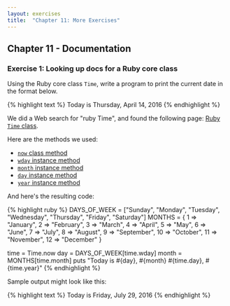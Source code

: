 ```yaml
---
layout: exercises
title:  "Chapter 11: More Exercises"
---
```


## Chapter 11 - Documentation

### Exercise 1: Looking up docs for a Ruby core class

Using the Ruby core class `Time`, write a program to print the current date in the format below.

{% highlight text %}
Today is Thursday, April 14, 2016
{% endhighlight %}

We did a Web search for "ruby Time", and found the following page: [Ruby `Time` class](http://ruby-doc.org/core-2.2.0/Time.html).

Here are the methods we used:

* [`now` class method](http://ruby-doc.org/core-2.2.0/Time.html#method-c-now)
* [`wday` instance method](http://ruby-doc.org/core-2.2.0/Time.html#method-i-wday)
* [`month` instance method](http://ruby-doc.org/core-2.2.0/Time.html#method-i-month)
* [`day` instance method](http://ruby-doc.org/core-2.2.0/Time.html#method-i-day)
* [`year` instance method](http://ruby-doc.org/core-2.2.0/Time.html#method-i-year)

And here's the resulting code:

{% highlight ruby %}
DAYS_OF_WEEK = ["Sunday", "Monday", "Tuesday", "Wednesday",
                "Thursday", "Friday", "Saturday"]
MONTHS = {
  1 => "January",
  2 => "February",
  3 => "March",
  4 => "April",
  5 => "May",
  6 => "June",
  7 => "July",
  8 => "August",
  9 => "September",
  10 => "October",
  11 => "November",
  12 => "December"
}

time = Time.now
day = DAYS_OF_WEEK[time.wday]
month = MONTHS[time.month]
puts "Today is #{day}, #{month} #{time.day}, #{time.year}"
{% endhighlight %}

Sample output might look like this:

{% highlight text %}
Today is Friday, July 29, 2016
{% endhighlight %}
